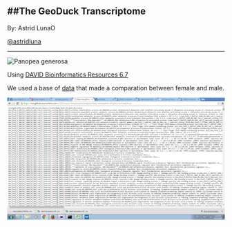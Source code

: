 ##The GeoDuck Transcriptome
---
By: Astrid LunaO

[@astridluna](https://github.com/astridluna)

---

![Panopea generosa](http://cdn.c.photoshelter.com/img-get/I0000yENCFSgnSjg/s/650/DSC-0607.jpg)

Using [DAVID Bioinformatics Resources 6.7](https://david.ncifcrf.gov/)

We used a base of [data](https://raw.githubusercontent.com/sr320/course-btea/master/analyses/GeoF-Annotation-SP-join-F-M-match.csv) that made a comparation between female and male.

![pic](pix1.png)

